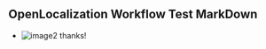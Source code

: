 ## OpenLocalization Workflow Test MarkDown
* ![image2](.\c0a0423d-9d15-479d-a6a7-36a885ea9be2.png) 
thanks!